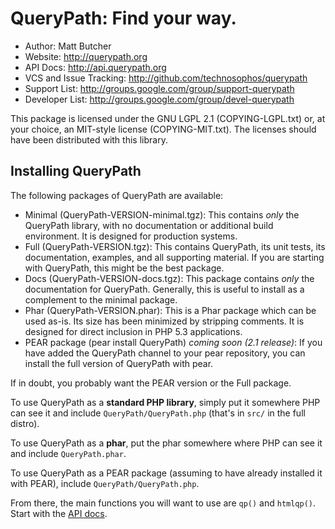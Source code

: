 # QueryPath: Find your way.

* Author: Matt Butcher
* Website: http://querypath.org
* API Docs: http://api.querypath.org
* VCS and Issue Tracking: http://github.com/technosophos/querypath
* Support List: http://groups.google.com/group/support-querypath
* Developer List: http://groups.google.com/group/devel-querypath

This package is licensed under the GNU LGPL 2.1 (COPYING-LGPL.txt) or, at your choice, an MIT-style
license (COPYING-MIT.txt). The licenses should have been distributed with this library.

## Installing QueryPath

The following packages of QueryPath are available:

  * Minimal (QueryPath-VERSION-minimal.tgz): This contains *only* the QueryPath library, with no
    documentation or additional build environment. It is designed for production systems.
  * Full (QueryPath-VERSION.tgz): This contains QueryPath, its unit tests, its documentation, 
    examples, and all supporting material. If you are starting with QueryPath, this might be the
    best package.
  * Docs (QueryPath-VERSION-docs.tgz): This package contains *only* the documentation for QueryPath.
    Generally, this is useful to install as a complement to the minimal package.
  * Phar (QueryPath-VERSION.phar): This is a Phar package which can be used as-is. Its size has been
    minimized by stripping comments. It is designed for direct inclusion in PHP 5.3 applications.
  * PEAR package (pear install QueryPath) *coming soon (2.1 release)*: If you have added the QueryPath channel to your pear
    repository, you can install the full version of QueryPath with pear.
    
If in doubt, you probably want the PEAR version or the Full package.

To use QueryPath as a **standard PHP library**, simply put it somewhere PHP can see it and include `QueryPath/QueryPath.php` (that's in `src/` in the full distro).

To use QueryPath as a **phar**, put the phar somewhere where PHP can see it and include `QueryPath.phar`.

To use QueryPath as a PEAR package (assuming to have already installed it with PEAR), include `QueryPath/QueryPath.php`.

From there, the main functions you will want to use are `qp()` and `htmlqp()`. Start with the [API docs](http://api.querypath.org).
